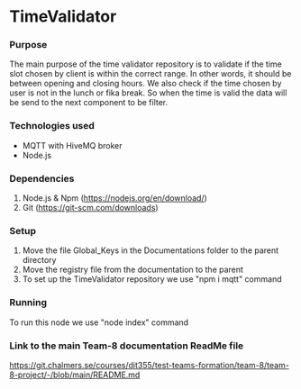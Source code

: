 # TimeValidator

### Purpose
The main purpose of the time validator repository is to validate if the time slot chosen by client is within the correct range. In other words, it should be between opening and closing hours. We also check if the time chosen by user is not in the lunch or fika break. So when the time is valid the data will be send to the next component to be filter.

### Technologies used
*  MQTT with HiveMQ broker
*  Node.js

### Dependencies
1. Node.js & Npm (https://nodejs.org/en/download/)
2. Git (https://git-scm.com/downloads)

### Setup
1. Move the file Global_Keys in the Documentations folder to the parent directory
2. Move the registry file from the documentation to the parent
3. To set up the TimeValidator repository we use "npm i mqtt" command

### Running
   To run this node we use "node index" command

### Link to the main Team-8 documentation ReadMe file  

https://git.chalmers.se/courses/dit355/test-teams-formation/team-8/team-8-project/-/blob/main/README.md
